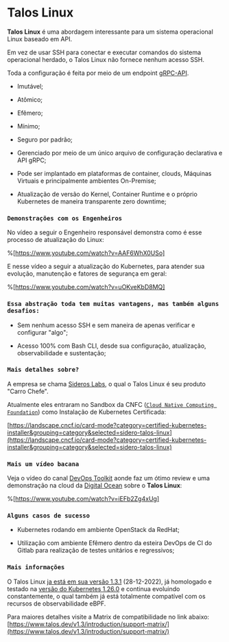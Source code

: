 # Talos Linux

**Talos Linux** é uma abordagem interessante para um sistema operacional Linux baseado em API.

Em vez de usar SSH para conectar e executar comandos do sistema operacional herdado, o Talos Linux não fornece nenhum acesso SSH.

Toda a configuração é feita por meio de um endpoint [gRPC-API](https://grpc.io/).

* Imutável;
    
* Atômico;
    
* Efêmero;
    
* Mínimo;
    
* Seguro por padrão;
    
* Gerenciado por meio de um único arquivo de configuração declarativa e API gRPC;
    
* Pode ser implantado em plataformas de container, clouds, Máquinas Virtuais e principalmente ambientes On-Premise;
    
* Atualização de versão do Kernel, Container Runtime e o próprio Kubernetes de maneira transparente zero downtime;
    

### `Demonstrações com os Engenheiros`

No vídeo a seguir o Engenheiro responsável demonstra como é esse processo de atualização do Linux:

%[https://www.youtube.com/watch?v=AAF6WhX0USo] 

E nesse vídeo a seguir a atualização do Kubernetes, para atender sua evolução, manutenção e fatores de segurança em geral:

%[https://www.youtube.com/watch?v=uOKveKbD8MQ] 

### `Essa abstração toda tem muitas vantagens, mas também alguns desafios:`

* Sem nenhum acesso SSH e sem maneira de apenas verificar e configurar "algo";
    
* Acesso 100% com Bash CLI, desde sua configuração, atualização, observabilidade e sustentação;
    

### `Mais detalhes sobre?`

A empresa se chama [Sideros Labs](https://www.siderolabs.com/), o qual o Talos Linux é seu produto "Carro Chefe".

Atualmente eles entraram no Sandbox da CNFC ([`Cloud Native Computing Foundation`](https://www.cncf.io/)) como Instalação de Kubernetes Certificada:

[https://landscape.cncf.io/card-mode?category=certified-kubernetes-installer&grouping=category&selected=sidero-talos-linux](https://landscape.cncf.io/card-mode?category=certified-kubernetes-installer&grouping=category&selected=sidero-talos-linux)

### `Mais um vídeo bacana`

Veja o vídeo do canal [DevOps Toolkit](https://www.youtube.com/@DevOpsToolkit) aonde faz um ótimo review e uma demonstração na cloud da [Digital Ocean](https://cloud.digitalocean.com/) sobre o **Talos Linux**:

%[https://www.youtube.com/watch?v=iEFb2Zg4xUg] 

### `Alguns casos de sucesso`

* Kubernetes rodando em ambiente OpenStack da RedHat;
    
* Utilização com ambiente Efêmero dentro da esteira DevOps de CI do Gitlab para realização de testes unitários e regressivos;
    

### `Mais informações`

O Talos Linux [ja está em sua versão 1.3.1](https://github.com/siderolabs/talos/releases) (28-12-2022), já homologado e testado na [versão do Kubernetes 1.26.0](https://github.com/siderolabs/kubelet/releases/tag/v1.26.0) e continua evoluindo constantemente, o qual também já está totalmente compatível com os recursos de observabilidade eBPF.

Para maiores detalhes visite a Matrix de compatibilidade no link abaixo:  
[https://www.talos.dev/v1.3/introduction/support-matrix/](https://www.talos.dev/v1.3/introduction/support-matrix/)